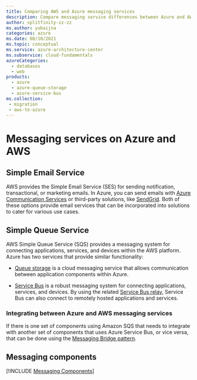 ```yaml
---
title: Comparing AWS and Azure messaging services
description: Compare messaging service differences between Azure and AWS. Know Azure equivalents for Simple Email Service, Simple Queue Service, and messaging components.
author: splitfinity-zz-zz
ms.author: yubaijna
categories: azure
ms.date: 08/10/2021
ms.topic: conceptual
ms.service: azure-architecture-center
ms.subservice: cloud-fundamentals
azureCategories:
  - databases
  - web
products:
  - azure
  - azure-queue-storage
  - azure-service-bus
ms.collection: 
 - migration
 - aws-to-azure
---
```


# Messaging services on Azure and AWS

## Simple Email Service

AWS provides the Simple Email Service (SES) for sending notification, transactional, or marketing emails. In Azure, you can send emails with [Azure Communication Services](https://azure.microsoft.com/products/communication-services) or third-party solutions, like [SendGrid](https://sendgrid.com/partners/azure). Both of these options provide email services that can be incorporated into solutions to cater for various use cases.

## Simple Queue Service

AWS Simple Queue Service (SQS) provides a messaging system for connecting applications, services, and devices within the AWS platform. Azure has two services that provide similar functionality:

- [Queue storage](/azure/storage/queues/storage-quickstart-queues-nodejs?tabs=passwordless%2Croles-azure-portal%2Cenvironment-variable-windows%2Csign-in-azure-cli) is a cloud messaging service that allows communication between application components within Azure.

- [Service Bus](https://azure.microsoft.com/services/service-bus) is a robust messaging system for connecting applications, services, and devices. By using the related [Service Bus relay](/azure/service-bus-relay/relay-what-is-it), Service Bus can also connect to remotely hosted applications and services.

### Integrating between Azure and AWS messaging services

If there is one set of components using Amazon SQS that needs to integrate with another set of components that uses Azure Service Bus, or vice versa, that can be done using the [Messaging Bridge pattern](/azure/architecture/patterns/messaging-bridge).

## Messaging components

[!INCLUDE [Messaging Components](../../includes/aws/messaging.md)]
